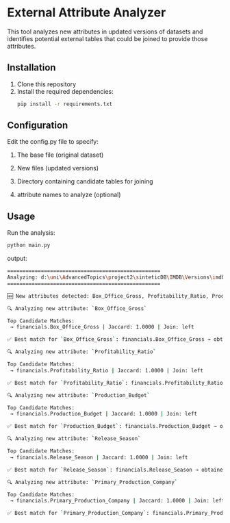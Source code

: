# External Attribute Analyzer

This tool analyzes new attributes in updated versions of datasets and identifies potential external tables that could be joined to provide those attributes.

## Installation

1. Clone this repository
2. Install the required dependencies:
   ```bash
   pip install -r requirements.txt

## Configuration
Edit the config.py file to specify:

1. The base file (original dataset)

2. New files (updated versions)
 
3. Directory containing candidate tables for joining

4. attribute names to analyze (optional)

## Usage

Run the analysis:

```bash
python main.py
```
output:
 
```bash
==================================================
Analyzing: d:\uni\AdvancedTopics\project2\sinteticDB\IMDB\Versions\imdb_with_financials_l.csv
==================================================

🆕 New attributes detected: Box_Office_Gross, Profitability_Ratio, Production_Budget, Release_Season, Primary_Production_Company

🔍 Analyzing new attribute: `Box_Office_Gross`

Top Candidate Matches:
 → financials.Box_Office_Gross | Jaccard: 1.0000 | Join: left

✅ Best match for `Box_Office_Gross`: financials.Box_Office_Gross → obtained through left join on original_table.Series_Title = financials.Series_Title (Jaccard sim: 1.0000)

🔍 Analyzing new attribute: `Profitability_Ratio`

Top Candidate Matches:
 → financials.Profitability_Ratio | Jaccard: 1.0000 | Join: left

✅ Best match for `Profitability_Ratio`: financials.Profitability_Ratio → obtained through left join on original_table.Series_Title = financials.Series_Title (Jaccard sim: 1.0000)

🔍 Analyzing new attribute: `Production_Budget`

Top Candidate Matches:
 → financials.Production_Budget | Jaccard: 1.0000 | Join: left

✅ Best match for `Production_Budget`: financials.Production_Budget → obtained through left join on original_table.Series_Title = financials.Series_Title (Jaccard sim: 1.0000)

🔍 Analyzing new attribute: `Release_Season`

Top Candidate Matches:
 → financials.Release_Season | Jaccard: 1.0000 | Join: left

✅ Best match for `Release_Season`: financials.Release_Season → obtained through left join on original_table.Series_Title = financials.Series_Title (Jaccard sim: 1.0000)

🔍 Analyzing new attribute: `Primary_Production_Company`

Top Candidate Matches:
 → financials.Primary_Production_Company | Jaccard: 1.0000 | Join: left

✅ Best match for `Primary_Production_Company`: financials.Primary_Production_Company → obtained through left join on original_table.Series_Title = financials.Series_Title (Jaccard sim: 1.0000)
```
